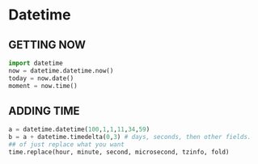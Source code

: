 # Datetime

## GETTING NOW
```python
import datetime
now = datetime.datetime.now()
today = now.date()
moment = now.time()
```
## ADDING TIME
```python
a = datetime.datetime(100,1,1,11,34,59)
b = a + datetime.timedelta(0,3) # days, seconds, then other fields.
## of just replace what you want 
time.replace(hour, minute, second, microsecond, tzinfo, fold)
```
